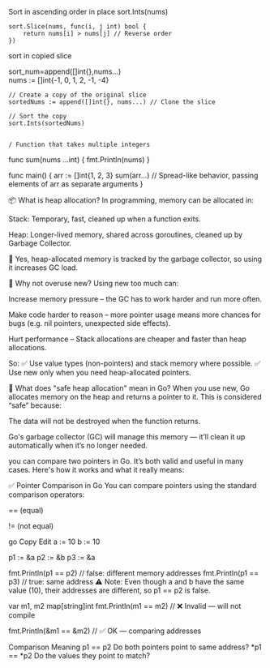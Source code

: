Sort in ascending order in place
	sort.Ints(nums)

    sort.Slice(nums, func(i, j int) bool {
		return nums[i] > nums[j] // Reverse order
	})
 sort in copied slice

 sort_num=append([]int{},nums...)   
 nums := []int{-1, 0, 1, 2, -1, -4}

	// Create a copy of the original slice
	sortedNums := append([]int{}, nums...) // Clone the slice

	// Sort the copy
	sort.Ints(sortedNums)


    / Function that takes multiple integers
func sum(nums ...int) {
	fmt.Println(nums)
}

func main() {
	arr := []int{1, 2, 3}
	sum(arr...) // Spread-like behavior, passing elements of arr as separate arguments
}



📦 What is heap allocation?
In programming, memory can be allocated in:

Stack: Temporary, fast, cleaned up when a function exits.

Heap: Longer-lived memory, shared across goroutines, cleaned up by Garbage Collector.

🧹 Yes, heap-allocated memory is tracked by the garbage collector, so using it increases GC load.



🚫 Why not overuse new?
Using new too much can:

Increase memory pressure – the GC has to work harder and run more often.

Make code harder to reason – more pointer usage means more chances for bugs (e.g. nil pointers, unexpected side effects).

Hurt performance – Stack allocations are cheaper and faster than heap allocations.

So:
✅ Use value types (non-pointers) and stack memory where possible.
✅ Use new only when you need heap-allocated pointers.

🧠 What does "safe heap allocation" mean in Go?
When you use new, Go allocates memory on the heap and returns a pointer to it. This is considered “safe” because:

The data will not be destroyed when the function returns.

Go's garbage collector (GC) will manage this memory — it’ll clean it up automatically when it’s no longer needed.









you can compare two pointers in Go. It’s both valid and useful in many cases. Here's how it works and what it really means:

✅ Pointer Comparison in Go
You can compare pointers using the standard comparison operators:

== (equal)

!= (not equal)

go
Copy
Edit
a := 10
b := 10

p1 := &a
p2 := &b
p3 := &a

fmt.Println(p1 == p2) // false: different memory addresses
fmt.Println(p1 == p3) // true: same address
⚠️ Note: Even though a and b have the same value (10), their addresses are different, so p1 == p2 is false.

var m1, m2 map[string]int
fmt.Println(m1 == m2) // ❌ Invalid — will not compile

fmt.Println(&m1 == &m2) // ✅ OK — comparing addresses


Comparison	Meaning
p1 == p2	Do both pointers point to same address?
*p1 == *p2	Do the values they point to match?